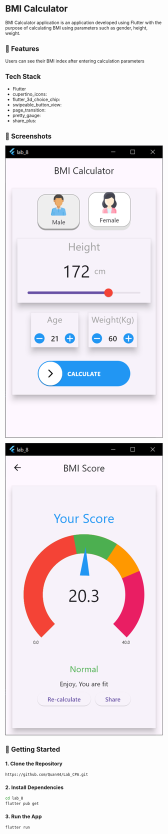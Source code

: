 # BMI Calculator

BMI Calculator application is an application developed using Flutter with the purpose of calculating BMI using parameters such as gender, height, weight.

## 🚀 Features

Users can see their BMI index after entering calculation parameters

## Tech Stack

- Flutter
- cupertino_icons:
- flutter_3d_choice_chip:
- swipeable_button_view:
- page_transition:
- pretty_gauge:
- share_plus:

## 📱 Screenshots

![image alt](https://github.com/Quan44/Lab_CPA/blob/4aff9342749a7afe1303939f5bd49b132355c6c4/lab_8/screenshots/Screenshots1.png)

![image alt](https://github.com/Quan44/Lab_CPA/blob/4aff9342749a7afe1303939f5bd49b132355c6c4/lab_8/screenshots/Screenshots2.png)

## 🦴 Getting Started

### 1. Clone the Repository
```bash
https://github.com/Quan44/Lab_CPA.git
```
### 2. Install Dependencies
```bash
cd lab_8
flutter pub get
```
### 3. Run the App
```bash
flutter run
```
